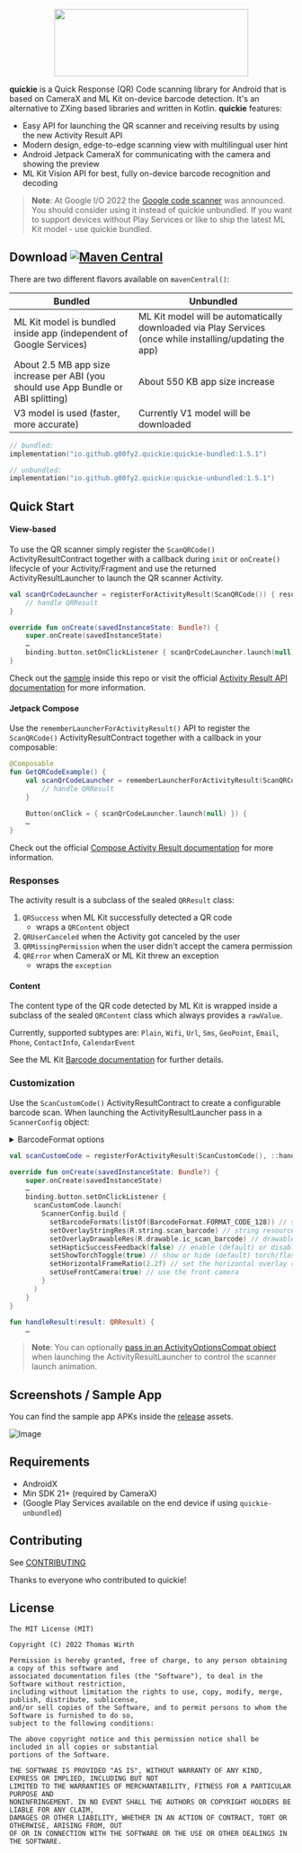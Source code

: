 <p align="center">
  <img width="345" height="120" src="https://raw.githubusercontent.com/G00fY2/quickie/gh-pages/media/logo.png">
</p>

**quickie** is a Quick Response (QR) Code scanning library for Android that is based on CameraX and ML Kit on-device barcode detection. It's an alternative to ZXing based libraries and written in Kotlin. **quickie** features:
- Easy API for launching the QR scanner and receiving results by using the new Activity Result API
- Modern design, edge-to-edge scanning view with multilingual user hint
- Android Jetpack CameraX for communicating with the camera and showing the preview
- ML Kit Vision API for best, fully on-device barcode recognition and decoding

> **Note**: At Google I/O 2022 the [Google code scanner](https://developers.google.com/ml-kit/code-scanner) was announced. You should consider using it instead of quickie unbundled. If you want to support devices without Play Services or like to ship the latest ML Kit model - use quickie bundled.

## Download [![Maven Central](https://img.shields.io/maven-central/v/io.github.g00fy2.quickie/quickie-unbundled)](https://search.maven.org/search?q=g:io.github.g00fy2.quickie)
There are two different flavors available on `mavenCentral()`:

| Bundled                                                                             | Unbundled                                                                                                |
|-------------------------------------------------------------------------------------|----------------------------------------------------------------------------------------------------------|
| ML Kit model is bundled inside app (independent of Google Services)                 | ML Kit model will be automatically downloaded via Play Services (once while installing/updating the app) |
| About 2.5 MB app size increase per ABI (you should use App Bundle or ABI splitting) | About 550 KB app size increase                                                                           |
| V3 model is used (faster, more accurate)                                            | Currently V1 model will be downloaded                                                                    |

```kotlin
// bundled:  
implementation("io.github.g00fy2.quickie:quickie-bundled:1.5.1")

// unbundled:
implementation("io.github.g00fy2.quickie:quickie-unbundled:1.5.1")
```

## Quick Start

#### View-based
To use the QR scanner simply register the `ScanQRCode()` ActivityResultContract together with a callback during `init` or `onCreate()` lifecycle of your Activity/Fragment and use the returned ActivityResultLauncher to launch the QR scanner Activity.
```kotlin
val scanQrCodeLauncher = registerForActivityResult(ScanQRCode()) { result ->
    // handle QRResult
}

override fun onCreate(savedInstanceState: Bundle?) {
    super.onCreate(savedInstanceState)
    …
    binding.button.setOnClickListener { scanQrCodeLauncher.launch(null) }
}
```

Check out the [sample](https://github.com/G00fY2/quickie/tree/develop/sample) inside this repo or visit the official [Activity Result API documentation](https://developer.android.com/training/basics/intents/result) for more information.

#### Jetpack Compose
Use the `rememberLauncherForActivityResult()` API to register the `ScanQRCode()` ActivityResultContract together with a callback in your composable:
```kotlin
@Composable
fun GetQRCodeExample() {
    val scanQrCodeLauncher = rememberLauncherForActivityResult(ScanQRCode()) { result ->
        // handle QRResult
    }
    
    Button(onClick = { scanQrCodeLauncher.launch(null) }) {
    …
}
```
Check out the official [Compose Activity Result documentation](https://developer.android.com/jetpack/compose/libraries#activity_result) for more information.

### Responses
The activity result is a subclass of the sealed `QRResult` class: 

1. `QRSuccess` when ML Kit successfully detected a QR code
   * wraps a `QRContent` object
1. `QRUserCanceled` when the Activity got canceled by the user
1. `QRMissingPermission` when the user didn't accept the camera permission
1. `QRError` when CameraX or ML Kit threw an exception
   * wraps the `exception`

#### Content
The content type of the QR code detected by ML Kit is wrapped inside a subclass of the sealed `QRContent` class which always provides a `rawValue`.

Currently, supported subtypes are:
`Plain`, `Wifi`, `Url`, `Sms`, `GeoPoint`, `Email`, `Phone`, `ContactInfo`, `CalendarEvent`

See the ML Kit [Barcode documentation](https://developers.google.com/android/reference/com/google/mlkit/vision/barcode/common/Barcode#nested-class-summary) for further details.

### Customization
Use the `ScanCustomCode()` ActivityResultContract to create a configurable barcode scan. When launching the ActivityResultLauncher pass in a `ScannerConfig` object:

<details>
  <summary>BarcodeFormat options</summary>

```kotlin
BarcodeFormat.FORMAT_ALL_FORMATS
BarcodeFormat.FORMAT_CODE_128
BarcodeFormat.FORMAT_CODE_39
BarcodeFormat.FORMAT_CODE_93
BarcodeFormat.FORMAT_CODABAR
BarcodeFormat.FORMAT_DATA_MATRIX
BarcodeFormat.FORMAT_EAN_13
BarcodeFormat.FORMAT_EAN_8
BarcodeFormat.FORMAT_ITF
BarcodeFormat.FORMAT_QR_CODE
BarcodeFormat.FORMAT_UPC_A
BarcodeFormat.FORMAT_UPC_E
BarcodeFormat.FORMAT_PDF417
BarcodeFormat.FORMAT_AZTEC
```
</details>

```kotlin
val scanCustomCode = registerForActivityResult(ScanCustomCode(), ::handleResult)

override fun onCreate(savedInstanceState: Bundle?) {
    super.onCreate(savedInstanceState)
    …
    binding.button.setOnClickListener {
      scanCustomCode.launch(
        ScannerConfig.build {
          setBarcodeFormats(listOf(BarcodeFormat.FORMAT_CODE_128)) // set interested barcode formats
          setOverlayStringRes(R.string.scan_barcode) // string resource used for the scanner overlay
          setOverlayDrawableRes(R.drawable.ic_scan_barcode) // drawable resource used for the scanner overlay
          setHapticSuccessFeedback(false) // enable (default) or disable haptic feedback when a barcode was detected
          setShowTorchToggle(true) // show or hide (default) torch/flashlight toggle button
          setHorizontalFrameRatio(2.2f) // set the horizontal overlay ratio (default is 1 / square frame)
          setUseFrontCamera(true) // use the front camera
        }
      )
    }
}

fun handleResult(result: QRResult) {
    …
```
> **Note**: You can optionally [pass in an ActivityOptionsCompat object](https://developer.android.com/reference/androidx/activity/result/ActivityResultLauncher#launch(I,%20androidx.core.app.ActivityOptionsCompat)) when launching the ActivityResultLauncher to control the scanner launch animation.

## Screenshots / Sample App
You can find the sample app APKs inside the [release](https://github.com/G00fY2/quickie/releases) assets.

![Image](https://raw.githubusercontent.com/G00fY2/quickie/gh-pages/media/quickie-device-demo.png)

## Requirements
* AndroidX
* Min SDK 21+ (required by CameraX)
* (Google Play Services available on the end device if using `quickie-unbundled`)

## Contributing
See [CONTRIBUTING](CONTRIBUTING.md)

Thanks to everyone who contributed to quickie!

## License
    The MIT License (MIT)

    Copyright (C) 2022 Thomas Wirth

    Permission is hereby granted, free of charge, to any person obtaining a copy of this software and
    associated documentation files (the "Software"), to deal in the Software without restriction,
    including without limitation the rights to use, copy, modify, merge, publish, distribute, sublicense,
    and/or sell copies of the Software, and to permit persons to whom the Software is furnished to do so,
    subject to the following conditions:

    The above copyright notice and this permission notice shall be included in all copies or substantial
    portions of the Software.

    THE SOFTWARE IS PROVIDED "AS IS", WITHOUT WARRANTY OF ANY KIND, EXPRESS OR IMPLIED, INCLUDING BUT NOT
    LIMITED TO THE WARRANTIES OF MERCHANTABILITY, FITNESS FOR A PARTICULAR PURPOSE AND
    NONINFRINGEMENT. IN NO EVENT SHALL THE AUTHORS OR COPYRIGHT HOLDERS BE LIABLE FOR ANY CLAIM,
    DAMAGES OR OTHER LIABILITY, WHETHER IN AN ACTION OF CONTRACT, TORT OR OTHERWISE, ARISING FROM, OUT
    OF OR IN CONNECTION WITH THE SOFTWARE OR THE USE OR OTHER DEALINGS IN THE SOFTWARE.

